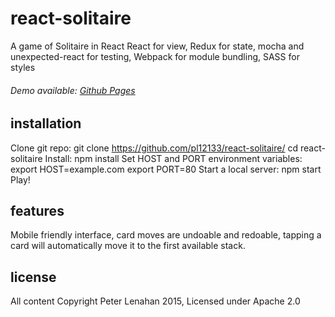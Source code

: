 # react-solitaire
A game of Solitaire in React
React for view, Redux for state, mocha and unexpected-react for testing, Webpack for module bundling, SASS for styles
###### Demo available: [Github Pages](http://pl12133.github.io/react-solitaire/)
## installation
Clone git repo:
    git clone https://github.com/pl12133/react-solitaire/
    cd react-solitaire
Install:
    npm install
Set HOST and PORT environment variables:
    export HOST=example.com
    export PORT=80
Start a local server:
    npm start
Play!
## features
Mobile friendly interface, card moves are undoable and redoable, tapping a card will automatically move it to the first available stack.
## license
All content Copyright Peter Lenahan 2015, Licensed under Apache 2.0
